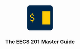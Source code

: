 <div align="center">
    <a href="https://www.eecs.umich.edu/courses/eecs201/wn2023/"><img src="/images/logo.png" alt="Logo" width="80" height="80"></a>
    <h3 align="center">The EECS 201 Master Guide</h3>
</div>
<br/>
<br/>
<br/>
